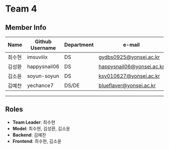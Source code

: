 # Team 4

## Member Info

| Name   | Github Username | Department | e-mail                    |
| ------ | --------------- | ---------- | ------------------------- |
| 최수현 | imsuviiix       |      DS      | gydbs0925@yonsei.ac.kr   |
| 김성환 | happysnail06    |      DS      | happysnail06@yonsei.ac.kr |
| 김소윤 | soyun-soyun     |      DS      | ksy010627@yonsei.ac.kr    |
| 김예찬 | yechance7       |      DS/DE   | blueflaver@yonsei.ac.kr    |

---

## Roles

- **Team Leader**: 최수현
- **Model**: 최수현, 김성환, 김소윤
- **Backend**: 김예찬
- **Frontend**: 최수현, 김소윤
